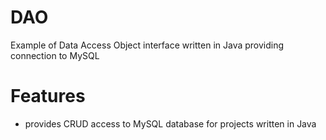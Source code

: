 # DAO
Example of Data Access Object interface written in Java providing connection to MySQL

# Features
* provides CRUD access to MySQL database for projects written in Java
